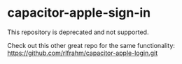 # capacitor-apple-sign-in

This repository is deprecated and not supported.

Check out this other great repo for the same functionality: https://github.com/rlfrahm/capacitor-apple-login.git
